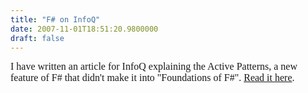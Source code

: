 ```yaml
---
title: "F# on InfoQ"
date: 2007-11-01T18:51:20.9800000
draft: false
---
```


<p class="MsoNormal" style="MARGIN: 0cm 0cm 10pt"><font face="Calibri" size="3">I have written an article for InfoQ explaining the Active Patterns, a new feature of F# that didn't make it into "Foundations of F#". <a href="http://www.infoq.com/articles/Beyond-Foundations-FSharp">Read it here</a>.</font></p>
